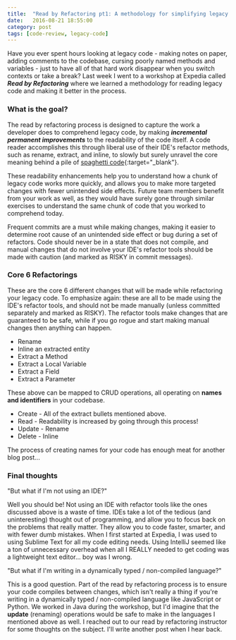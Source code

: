 ```yaml
---
title:  "Read by Refactoring pt1: A methodology for simplifying legacy code"
date:   2016-08-21 18:55:00
category: post
tags: [code-review, legacy-code]
---
```


Have you ever spent hours looking at legacy code - making notes on paper, adding comments to the codebase, cursing poorly named methods and variables - just to have all of that hard work disappear when you switch contexts or take a break? Last week I went to a workshop at Expedia called ***Read by Refactoring*** where we learned a methodology for reading legacy code and making it better in the process.

### What is the goal?

The read by refactoring process is designed to capture the work a developer does to comprehend legacy code, by making ***incremental permanent improvements*** to the readability of the code itself. A code reader accomplishes this through liberal use of their IDE's refactor methods, such as rename, extract, and inline, to slowly but surely unravel the core meaning behind a pile of [spaghetti code][spaghetti-code]{:target="_blank"}.

These readability enhancements help you to understand how a chunk of legacy code works more quickly, and allows you to make more targeted changes with fewer unintended side effects. Future team members benefit from your work as well, as they would have surely gone through similar exercises to understand the same chunk of code that you worked to comprehend today.

Frequent commits are a must while making changes, making it easier to determine root cause of an unintended side effect or bug during a set of refactors. Code should never be in a state that does not compile, and manual changes that do not involve your IDE's refactor tools should be made with caution (and marked as RISKY in commit messages).

### Core 6 Refactorings

These are the core 6 different changes that will be made while refactoring your legacy code. To emphasize again: these are all to be made using the IDE's refactor tools, and should not be made manually (unless committed separately and marked as RISKY). The refactor tools make changes that are guaranteed to be safe, while if you go rogue and start making manual changes then anything can happen.

* Rename
* Inline an extracted entity
* Extract a Method
* Extract a Local Variable
* Extract a Field
* Extract a Parameter

These above can be mapped to CRUD operations, all operating on **names and identifiers** in your codebase.

* Create - All of the extract bullets mentioned above.
* Read - Readability is increased by going through this process!
* Update - Rename
* Delete - Inline

The process of creating names for your code has enough meat for another blog post...

### Final thoughts

"But what if I'm not using an IDE?"

Well you should be! Not using an IDE with refactor tools like the ones discussed above is a waste of time. IDEs take a lot of the tedious (and uninteresting) thought out of programming, and allow you to focus back on the problems that really matter. They allow you to code faster, smarter, and with fewer dumb mistakes. When I first started at Expedia, I was used to using Sublime Text for all my code editing needs. Using IntelliJ seemed like a ton of unnecessary overhead when all I REALLY needed to get coding was a lightweight text editor... boy was I wrong.

"But what if I'm writing in a dynamically typed / non-compiled language?"

This is a good question. Part of the read by refactoring process is to ensure your code compiles between changes, which isn't really a thing if you're writing in a dynamically typed / non-compiled language like JavaScript or Python. We worked in Java during the workshop, but I'd imagine that the **update** (renaming) operations would be safe to make in the languages I mentioned above as well. I reached out to our read by refactoring instructor for some thoughts on the subject. I'll write another post when I hear back.

[spaghetti-code]: https://en.wikipedia.org/wiki/Spaghetti_code

